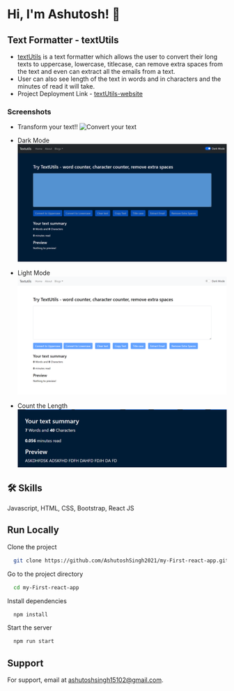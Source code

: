 # Hi, I'm Ashutosh! 👋

## Text Formatter - textUtils

- [textUtils](https://github.com/AshutoshSingh2021/my-First-react-app) is a text formatter which allows the user to convert their long texts to uppercase, lowercase, titlecase, can remove extra spaces from the text and even can extract all the emails from a text.
- User can also see length of the text in words and in characters and the minutes of read it will take.
- Project Deployment Link - [textUtils-website](https://textutils-textformatter.netlify.app/)

### Screenshots

- Transform your text!!
  ![Convert your text](https://github.com/AshutoshSingh2021/my-First-react-app/blob/master/Screenshot(27).png)
  

- Dark Mode
  ![Alt text](<Screenshot (26).png>)

- Light Mode
  ![Alt text](<Screenshot (25).png>)

- Count the Length
  ![Alt text](<Screenshot 2023-07-16 004443.png>)

## 🛠 Skills

Javascript, HTML, CSS, Bootstrap, React JS

## Run Locally

Clone the project

```bash
  git clone https://github.com/AshutoshSingh2021/my-First-react-app.git
```

Go to the project directory

```bash
  cd my-First-react-app
```

Install dependencies

```bash
  npm install
```

Start the server

```bash
  npm run start
```

## Support

For support, email at ashutoshsingh15102@gmail.com.
